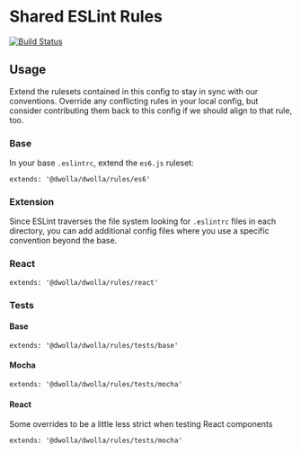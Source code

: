 # Shared ESLint Rules

[![Build Status](https://img.shields.io/travis/Dwolla/eslint-config-dwolla/master.svg?style=flat)](https://travis-ci.org/Dwolla/eslint-config-dwolla)

## Usage

Extend the rulesets contained in this config to stay in sync with our conventions. Override any conflicting rules in
your local config, but consider contributing them back to this config if we should align to that rule, too.

### Base
In your base `.eslintrc`, extend the `es6.js` ruleset:

```
extends: '@dwolla/dwolla/rules/es6'
```

### Extension
Since ESLint traverses the file system looking for `.eslintrc` files in each directory, you can add additional config
files where you use a specific convention beyond the base.

### React

```
extends: '@dwolla/dwolla/rules/react'
```

### Tests

#### Base

```
extends: '@dwolla/dwolla/rules/tests/base'
```

#### Mocha

```
extends: '@dwolla/dwolla/rules/tests/mocha'
```

#### React

Some overrides to be a little less strict when testing React components

```
extends: '@dwolla/dwolla/rules/tests/mocha'
```
